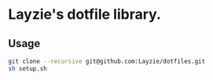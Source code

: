 # Layzie's dotfile library.

## Usage

```sh
git clone --recursive git@github.com:Layzie/dotfiles.git
sh setup.sh
```
